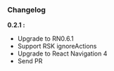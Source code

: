 ### Changelog

**0.2.1 :**
- Upgrade to RN0.6.1
- Support RSK ignoreActions
- Upgrade to React Navigation 4
- Send PR
